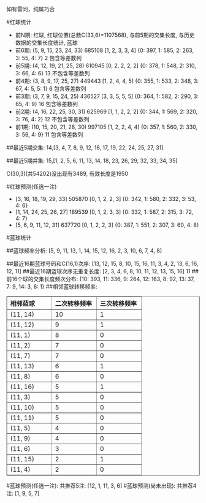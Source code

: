 <!-- 
.. title: 双色球2012028期(2012-03-11)数据分析报告
.. slug: slott-2012028-2012-03-11-report
.. date: 2012-03-12 08:00:00 UTC+08:00
.. tags: Lottery
.. link: 
.. description: 
.. type: text
-->

如有雷同，纯属巧合

<!-- TEASER_END-->

#红球统计

- 前N期: 红球, 红球位置(总数C(33,6)=1107568), 与前5期的交集长度, 与历史数据的交集长度统计, 蓝球
- 前6期: (5, 9, 15, 23, 24, 33) 685108 [1, 2, 3, 3, 4] {0: 397, 1: 585, 2: 263, 3: 55, 4: 7} 2 包含等差数列
- 前5期: (4, 12, 19, 21, 25, 28) 610945 [0, 2, 2, 2, 2] {0: 378, 1: 548, 2: 310, 3: 66, 4: 6} 13 不包含等差数列
- 前4期: (3, 8, 9, 17, 25, 27) 449443 [1, 2, 4, 4, 5] {0: 355, 1: 533, 2: 348, 3: 67, 4: 5, 5: 1} 6 包含等差数列
- 前3期: (3, 7, 9, 15, 24, 25) 436527 [3, 3, 5, 5, 5] {0: 364, 1: 582, 2: 290, 3: 65, 4: 9} 16 包含等差数列
- 前2期: (4, 16, 22, 25, 30, 31) 625969 [1, 1, 2, 2, 2] {0: 344, 1: 569, 2: 320, 3: 76, 4: 2} 12 不包含等差数列
- 前1期: (10, 15, 20, 21, 28, 30) 997105 [1, 2, 2, 4, 4] {0: 357, 1: 560, 2: 330, 3: 56, 4: 9} 11 包含等差数列

##最近5期交集:
14,[3, 4, 7, 8, 9, 12, 16, 17, 19, 22, 24, 25, 27, 31]

##最近5期并集:
15,[1, 2, 5, 6, 11, 13, 14, 18, 23, 26, 29, 32, 33, 34, 35]

C(30,3)(共54202)没出现有3489, 
有效长度是1950

#红球预测(任选一注)

- [3, 16, 18, 19, 29, 33] 505870 [0, 1, 2, 2, 3] {0: 342, 1: 580, 2: 332, 3: 53, 4: 6}
- [1, 14, 24, 25, 26, 27] 189539 [0, 1, 2, 3, 3] {0: 332, 1: 587, 2: 315, 3: 72, 4: 7}
- [5, 6, 9, 11, 12, 31] 637720 [0, 1, 2, 2, 3] {0: 387, 1: 551, 2: 307, 3: 60, 4: 8}

#蓝球统计

##蓝球频率分析:
[5, 9, 11, 13, 1, 14, 15, 12, 16, 2, 3, 10, 6, 7, 4, 8]

##最近16期蓝球号码和C(16,1)次序:
[13, 12, 15, 8, 10, 15, 16, 11, 3, 4, 2, 13, 6, 16, 12, 11]
##最近16期蓝球次序无重复长度:
[2, 3, 4, 6, 8, 10, 11, 12, 13, 15, 16] 11
##前16个球的交集长度频次分布:
{10: 393, 11: 336, 9: 264, 12: 163, 8: 92, 13: 37, 7: 9, 14: 3, 6: 1}
##相邻蓝球转移频率:
<table border="1" class="table table-striped dataframe">
  <thead>
    <tr style="text-align: left;">
      <th style="min-width: 100px;">相邻蓝球</th>
      <th style="min-width: 100px;">二次转移频率</th>
      <th style="min-width: 100px;">三次转移频率</th>
    </tr>
  </thead>
  <tbody>
    <tr>
      <td> (11, 14)</td>
      <td> 10</td>
      <td> 1</td>
    </tr>
    <tr>
      <td> (11, 12)</td>
      <td>  9</td>
      <td> 1</td>
    </tr>
    <tr>
      <td>  (11, 1)</td>
      <td>  8</td>
      <td> 0</td>
    </tr>
    <tr>
      <td>  (11, 2)</td>
      <td>  7</td>
      <td> 0</td>
    </tr>
    <tr>
      <td>  (11, 7)</td>
      <td>  7</td>
      <td> 0</td>
    </tr>
    <tr>
      <td> (11, 13)</td>
      <td>  6</td>
      <td> 1</td>
    </tr>
    <tr>
      <td>  (11, 8)</td>
      <td>  6</td>
      <td> 0</td>
    </tr>
    <tr>
      <td> (11, 16)</td>
      <td>  5</td>
      <td> 1</td>
    </tr>
    <tr>
      <td>  (11, 3)</td>
      <td>  5</td>
      <td> 0</td>
    </tr>
    <tr>
      <td> (11, 10)</td>
      <td>  5</td>
      <td> 0</td>
    </tr>
    <tr>
      <td> (11, 11)</td>
      <td>  5</td>
      <td> 0</td>
    </tr>
    <tr>
      <td>  (11, 5)</td>
      <td>  4</td>
      <td> 0</td>
    </tr>
    <tr>
      <td>  (11, 9)</td>
      <td>  4</td>
      <td> 0</td>
    </tr>
    <tr>
      <td>  (11, 6)</td>
      <td>  3</td>
      <td> 0</td>
    </tr>
    <tr>
      <td> (11, 15)</td>
      <td>  2</td>
      <td> 1</td>
    </tr>
    <tr>
      <td>  (11, 4)</td>
      <td>  2</td>
      <td> 0</td>
    </tr>
  </tbody>
</table>
#蓝球预测(任选一注):
共推荐5注: [12, 1, 11, 3, 6]
#蓝球预测(尚未出现):
共推荐4注: [1, 9, 5, 7]

